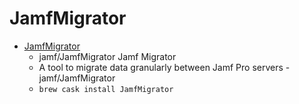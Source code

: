 # JamfMigrator
- [JamfMigrator](https://github.com/jamf/JamfMigrator)
  -  jamf/JamfMigrator Jamf Migrator
  - A tool to migrate data granularly between Jamf Pro servers - jamf/JamfMigrator
  - `brew cask install JamfMigrator`
